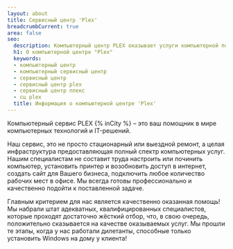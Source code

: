 ```yaml
---
layout: about
title: Сервисный центр 'Plex'
breadcrumbCurrent: true
area: false
seo:
  description: Компьютерный центр PLEX оказывает услуги компьютерной помощи на выезде {% inCity %}. Наши специалисты обладают большим опытом и могут справиться с любой проблемой, возникшей у вашей компьютерной техники. Оращаясь к нам, Вы получите оперативную профессиональную помощь.
  h1: О компьютерной центре "Plex"
  keywords: 
  - компьютерный центр
  - компьютерный сервисный центр
  - сервисный центр
  - сервисный центр plex
  - сервисный центр плекс
  - сц plex
  title: Информация о компьютерной центре 'Plex'
---
```


Компьютерный сервис PLEX {% inCity %} – это ваш помощник в мире компьютерных технологий и IT-решений. 

Наш сервис, это не просто стационарный или выездной ремонт, а целая инфраструктура предоставляющая полный спектр компьютерных услуг. Нашим специалистам не составит труда настроить или починить компьютер, установить принтер и возобновить доступ в интернет, создать сайт для Вашего бизнеса, подключить любое количество рабочих мест в офисе. Мы всегда готовы профессионально и качественно подойти к поставленной задаче.
 
Главным критерием для нас является качественно оказанная помощь! Мы набрали штат адекватных, квалифицированных специалистов, которые проходят достаточно жёсткий отбор, что, в свою очередь, положительно сказывается на качестве оказываемых услуг. Мы прошли те этапы, когда у нас работали дилетанты, способные только установить Windows на дому у клиента! 
